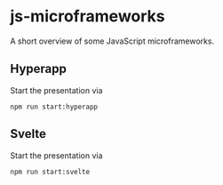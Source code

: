 # js-microframeworks

A short overview of some JavaScript microframeworks.

## Hyperapp

Start the presentation via

`npm run start:hyperapp`

## Svelte

Start the presentation via

`npm run start:svelte`